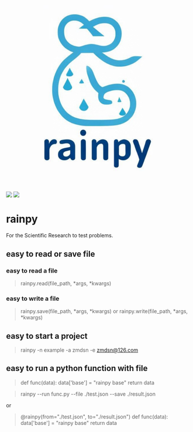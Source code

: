 <h1 align="center">
<img src="https://raw.githubusercontent.com/zmdsn/rainpy/refs/heads/main/doc/rainpylogo.jpg" width="300">
</h1><br>

![](https://img.shields.io/badge/rainpy-base-blue?logo=N&labelColor=white)
![](https://img.shields.io/badge/License-BSD-blue?logo=N&labelColor=white)

# rainpy

For the Scientific Research to test problems.

## easy to read or save file 

### easy to read a file

> rainpy.read(file_path, *args, *kwargs)

### easy to write a file

> rainpy.save(file_path, *args, *kwargs)
or
> rainpy.write(file_path, *args, *kwargs)


## easy to start a project

> rainpy -n example -a zmdsn -e zmdsn@126.com

## easy to run a python function with file

> def func(data):
>     data['base'] = "rainpy base"
>     return data

> rainpy --run func.py --file ./test.json --save ./result.json

or

> @rainpy(from="./test.json", to="./result.json")
> def func(data):
>     data['base'] = "rainpy base"
>     return data
